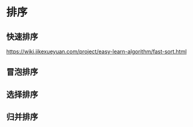# 排序

## 快速排序

https://wiki.jikexueyuan.com/project/easy-learn-algorithm/fast-sort.html

## 冒泡排序

## 选择排序

## 归并排序
